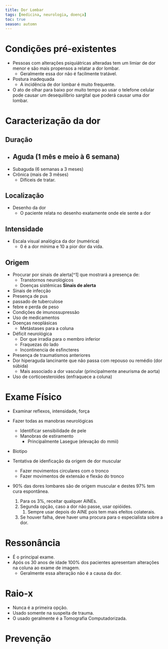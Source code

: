 ```yaml
---
title: Dor Lombar
tags: [medicina, neurologia, doença]
toc: true
season: automn
---
```


# Condições pré-existentes
- Pessoas com alterações psiquiátricas alteradas tem um limiar de dor menor e são mais propensos a relatar a dor lombar.
	- Geralmente essa dor não é facilmente tratável.
- Postura inadequada
	- A incidência de dor lombar é muito frequente.
- O ato de olhar para baixo por muito tempo ao usar o telefone celular pode causar um desequilíbrio sargital que poderá causar uma dor lombar.

# Caracterização da dor
## Duração
- Aguda (1 mês e meio à 6 semana)
	- 
- Subaguda (6 semanas a 3 meses)
- Crônica (mais de 3 mêses)
	- Difíceis de tratar.

## Localização
- Desenho da dor
	- O paciente relata no desenho exatamente onde ele sente a dor

## Intensidade
- Escala visual analógica da dor (numérica)
	- 0 é a dor mínima e 10 a pior dor da vida.
## Origem
- Procurar por sinais de alerta[^1] que mostrará a presença de:
	- Transtornos neurológicos
	- Doenças sistêmicas
**Sinais de alerta**
- Sinais de infecção
- Presença de pus
- passado de tuberculose
- febre e perda de peso
- Condições de imunossupressão
- Uso de medicamentos
- Doenças neoplásicas
	- Metástases para a coluna
- Déficit neurológica
	- Dor que irradia para o membro inferior
	- Fraquezas do lado
	- Incontinencia de esfincteres
- Presença de traumatismos anteriores
- Dor hiperaguda lancinante que não passa com repouso ou remédio (dor súbida)
	- Mais associado a dor vascular (principalmente aneurisma de aorta)
- Uso de corticoesteroides (enfraquece a coluna)

# Exame Físico
- Examinar reflexos, intensidade, força
- Fazer todas as manobras neurológicas
	- Identificar sensibilidade de pele
	- Manobras de estiramento
		- Principalmente Lasegue (elevação do mmii)
- Biotipo
- Tentativa de idenficação da origem de dor muscular
	- Fazer movimentos circulares com o tronco
	- Fazer movimentos de extensão e flexão do tronco

- 90% das dores lombares são de origem muscular e destes 97% tem cura espontânea.
	1. Para os 3%, receitar qualquer AINEs.
	2. Segunda opção, caso a dor não passe, usar opióides.
		1. Sempre usar depois do AINE pois tem mais efeitos colaterais.
	3. Se houver falha, deve haver uma procura para o especialista sobre a dor.

# Ressonância
- É o principal exame.
- Após os 30 anos de idade 100% dos pacientes apresentam alterações na coluna ao exame de imagem.
	- Geralmente essa alteração não é a causa da dor.

# Raio-x
- Nunca é a primeira opção.
- Usado somente na suspeita de trauma.
- O usado geralmente é a Tomografia Computadorizada.

# Prevenção
 